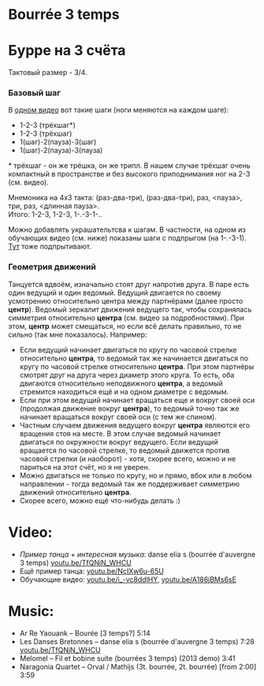 Bourrée 3 temps
===============
# Бурре на 3 счёта
Тактовый размер - 3/4.

### Базовый шаг

В [одном видео](https://www.youtube.com/watch?v=i_-vc8ddlHY) вот такие шаги (ноги меняются на каждом шаге):

- 1-2-3 (трёхшаг*)
- 1-2-3 (трёхшаг)
- 1(шаг)-2(пауза)-3(шаг)
- 1(шаг)-2(пауза)-3(пауза)

\* трёхшаг - он же трёшка, он же трипл. В нашем случае трёхшаг очень компактный в пространстве и без высокого приподнимания ног на 2-3 (см. видео).

Мнемоника на 4х3 такта: (раз-два-три), (раз-два-три), раз, <пауза>, три, раз, <длинная пауза>.  
Итого: 1-2-3, 1-2-3, 1-.-3-1-..

Можно добавлять украшательтсва к шагам. В частности, на одном из обучающих видео (см. ниже) показаны шаги с подпрыгом (на 1-.-3-1). [Тут](https://www.youtube.com/watch?v=TfQNjN_WHCU) тоже подпрытивают.

### Геометрия движений

Танцуется вдвоём, изначально стоят друг напротив друга. В паре есть один ведущий и один ведомый. Ведущий двигается по своему усмотрению относительно центра между партнёрами (далее просто **центр**). Ведомый зеркалит движения ведущего так, чтобы сохранялась симметрия относительно **центра** (см. видео за подробностями). При этом, **центр** может смещаться, но если всё делать правильно, то не сильно (так мне показалось). Например:

* Если ведущий начинает двигаться по кругу по часовой стрелке относительно **центра**, то ведомый так же начинается двигаться по кругу по часовой стрелке относительно **центра**. При этом партнёры смотрят друг на друга через диаметр этого круга. То есть, оба двигаются относительно неподвижного **центра**, а ведомый стремится находиться ещё и на одном диаметре с ведомым.
* Если при этом ведущий начинает вращаться еще и вокруг своей оси (продолжая движение вокруг **центра**), то ведомый точно так же начинает вращаться вокруг своей оси (с тем же спином).
* Частным случаем движения ведущего вокруг **центра** являются его вращения стоя на месте. В этом случае ведомый начинает двигаться по окружности вокруг ведущего. Если ведущий вращается по часовой стрелке, то ведомый движется против часовой стрелки (и наоборот) - хотя, скорее всего, можно и не париться на этот счёт, но я не уверен.
* Можно двигаться не только по кругу, но и прямо, вбок или в любом направлении - тогда ведомый так же поддерживает симметрию движений относительно **центра**.
* Скорее всего, можно ещё что-нибудь делать :)

Video:
======
- _Пример танца + интересная музыка_: danse elia s (bourrée d'auvergne 3 temps) [youtu.be/TfQNjN_WHCU](https://www.youtube.com/watch?v=TfQNjN_WHCU)
- Ещё пример танца: [youtu.be/NcIXw6u-65U](https://www.youtube.com/watch?v=NcIXw6u-65U)
- Обучающие видео: [youtu.be/i_-vc8ddlHY](https://www.youtube.com/watch?v=i_-vc8ddlHY), [youtu.be/A186jBMs6sE](https://www.youtube.com/watch?v=A186jBMs6sE)

Music:
======
- Ar Re Yaouank – Bourée [3 temps?] 5:14
- Les Danses Bretonnes – danse elia s (bourrée d'auvergne 3 temps) 7:28 [youtu.be/TfQNjN_WHCU](https://www.youtube.com/watch?v=TfQNjN_WHCU)
- Melomel – Fil et bobine suite (bourrées 3 temps) (2013 demo) 3:41
- Naragonia Quartet – Orval / Mathijs (3t. bourrée, 2t. bourrée) [from 2:00] 3:59
